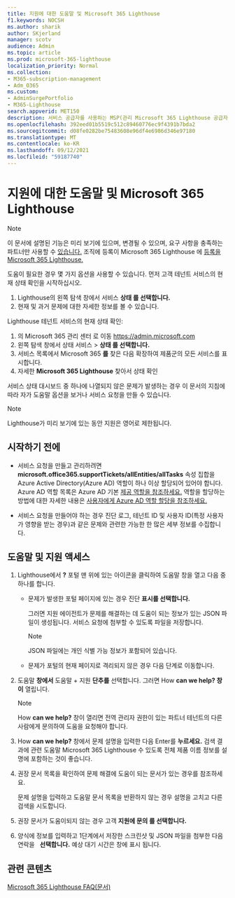 ```yaml
---
title: 지원에 대한 도움말 및 Microsoft 365 Lighthouse
f1.keywords: NOCSH
ms.author: sharik
author: SKjerland
manager: scotv
audience: Admin
ms.topic: article
ms.prod: microsoft-365-lighthouse
localization_priority: Normal
ms.collection:
- M365-subscription-management
- Adm_O365
ms.custom:
- AdminSurgePortfolio
- M365-Lighthouse
search.appverid: MET150
description: 서비스 공급자를 사용하는 MSP(관리 Microsoft 365 Lighthouse 공급자)의 경우 도움말 및 지원을 받을 수 있는 방법을 알아보고자 합니다.
ms.openlocfilehash: 392eed01b5519c512c89460776ec9f4391b7bda2
ms.sourcegitcommit: d08fe0282be75483608e96df4e6986d346e97180
ms.translationtype: MT
ms.contentlocale: ko-KR
ms.lasthandoff: 09/12/2021
ms.locfileid: "59187740"
---
```

# <a name="get-help-and-support-for-microsoft-365-lighthouse"></a>지원에 대한 도움말 및 Microsoft 365 Lighthouse 

> [!NOTE]
> 이 문서에 설명된 기능은 미리 보기에 있으며, 변경될 수 있으며, 요구 사항을 충족하는 파트너만 사용할 수 [있습니다.](m365-lighthouse-requirements.md) 조직에 등록이 Microsoft 365 Lighthouse 에 [등록을 Microsoft 365 Lighthouse.](m365-lighthouse-sign-up.md)

도움이 필요한 경우 몇 가지 옵션을 사용할 수 있습니다. 먼저 고객 테넌트 서비스의 현재 상태 확인을 시작하십시오.

1. Lighthouse의 왼쪽 탐색 창에서 서비스 **상태 를 선택합니다.**
2. 현재 및 과거 문제에 대한 자세한 정보를 볼 수 있습니다.

Lighthouse 테넌트 서비스의 현재 상태 확인:

1. 의 Microsoft 365 관리 센터 로 이동 <a href="https://go.microsoft.com/fwlink/p/?linkid=2024339" target="_blank">https://admin.microsoft.com</a>
2. 왼쪽 탐색 창에서 상태 서비스  >  **상태 를 선택합니다.**
3. 서비스 목록에서 Microsoft 365 **를** 찾은 다음 확장하여 제품군의 모든 서비스를 표시합니다.
4. 자세한 **Microsoft 365 Lighthouse** 찾아서 상태 확인

서비스 상태 대시보드 중 하나에 나열되지 않은 문제가 발생하는 경우 이 문서의 지침에 따라 자가 도움말 옵션을 보거나 서비스 요청을 만들 수 있습니다.

> [!NOTE]
> Lighthouse가 미리 보기에 있는 동안 지원은 영어로 제한됩니다.

## <a name="before-you-begin"></a>시작하기 전에

- 서비스 요청을 만들고 관리하려면 **microsoft.office365.supportTickets/allEntities/allTasks** 속성 집합을 Azure Active Directory(Azure AD) 역할이 하나 이상 할당되어 있어야 합니다. Azure AD 역할 목록은 Azure AD 기본 [제공 역할을 참조하세요.](/azure/active-directory/roles/permissions-reference) 역할을 할당하는 방법에 대한 자세한 내용은 [사용자에게 Azure AD 역할 할당을 참조하세요.](/azure/active-directory/roles/manage-roles-portal)

- 서비스 요청을 만들어야 하는 경우 진단 로그, 테넌트 ID 및 사용자 ID(특정 사용자가 영향을 받는 경우)과 같은 문제와 관련한 가능한 한 많은 세부 정보를 수집합니다.

## <a name="access-help-and-support"></a>도움말 및 지원 액세스

1.  Lighthouse에서 **?** 포털 맨 위에 있는 아이콘을  클릭하여 도움말 창을 열고 다음 중 하나를 합니다.
    
    -  문제가 발생한 포털 페이지에 있는 경우 진단 **표시를 선택합니다.**

        그러면 지원 에이전트가 문제를 해결하는 데 도움이 되는 정보가 있는 JSON 파일이 생성됩니다. 서비스 요청에 첨부할 수 있도록 파일을 저장합니다.

        > [!NOTE]
        > JSON 파일에는 개인 식별 가능 정보가 포함되어 있습니다.

    -  문제가 포털의 현재 페이지로 격리되지 않은 경우 다음 단계로 이동합니다.

2.  도움말 **창에서** 도움말 + 지원 **단추를** 선택합니다. 그러면 How **can we help? 창이** 열립니다.

    > [!NOTE]
    > How **can we help?** 창이 열리면 전역 관리자 권한이 있는 파트너 테넌트의 다른 사람에게 문의하여 도움을 요청해야 합니다.

3.  How **can we help?** 창에서 문제 설명을 입력한 다음 Enter를 **누르세요.** 검색 결과에 관련 도움말  Microsoft 365 Lighthouse 수 있도록 전체 제품 이름 정보를 설명에 포함하는 것이 좋습니다.

4.  권장 문서 목록을 확인하여 문제 해결에 도움이 되는 문서가 있는 경우를 참조하세요.

    문제 설명을 입력하고 도움말 문서 목록을 반환하지 않는 경우 설명을 고치고 다른 검색을 시도합니다.

5.  권장 문서가 도움이되지 않는 경우 고객 **지원에 문의 를 선택합니다.**

6.  양식에 정보를 입력하고 1단계에서 저장한 스크린샷 및 JSON 파일을 첨부한 다음 연락을 &nbsp; **선택합니다.** 예상 대기 시간은 창에 표시 됩니다.

## <a name="related-content"></a>관련 콘텐츠

[Microsoft 365 Lighthouse FAQ(문서)](m365-lighthouse-faq.yml)
